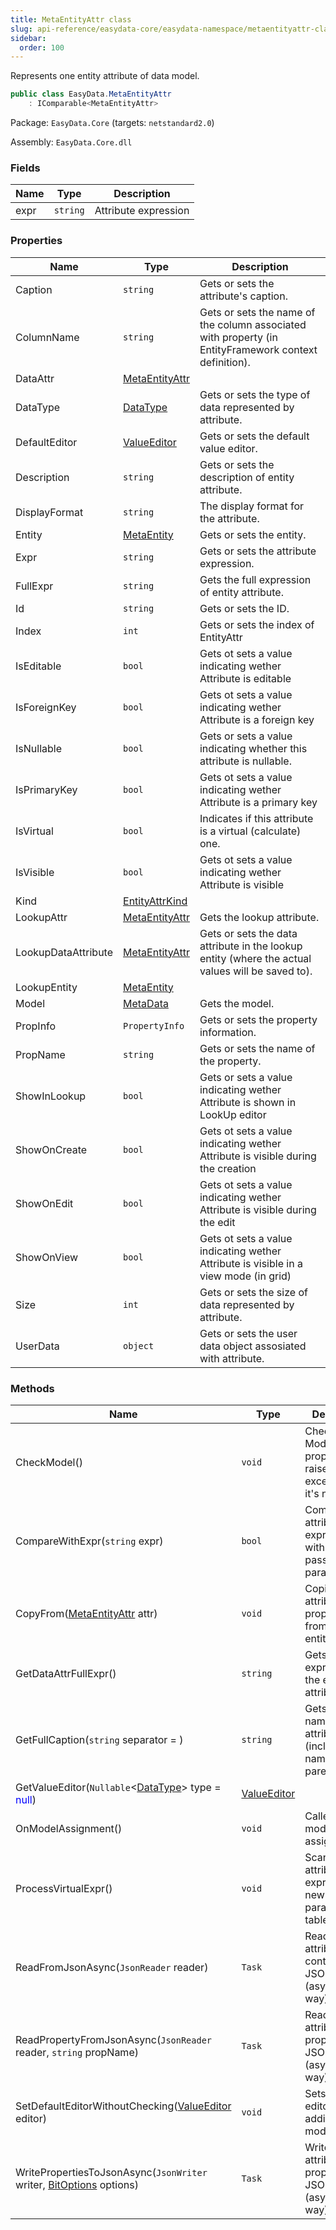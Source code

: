 ```yaml
---
title: MetaEntityAttr class
slug: api-reference/easydata-core/easydata-namespace/metaentityattr-class
sidebar:
  order: 100
---
```


Represents one entity attribute of data model.
```csharp
public class EasyData.MetaEntityAttr
    : IComparable<MetaEntityAttr>

```
Package: `EasyData.Core` (targets: `netstandard2.0`)

Assembly: `EasyData.Core.dll`

### Fields

| Name | Type | Description | 
| --- | --- | --- | 
| expr | `string` | Attribute expression | 


### Properties

| Name | Type | Description | 
| --- | --- | --- | 
| Caption | `string` | Gets or sets the attribute's caption. | 
| ColumnName | `string` | Gets or sets the name of the column associated with property (in EntityFramework context definition). | 
| DataAttr | [MetaEntityAttr](/easyquery/docs/api-reference/easydata-core/easydata-namespace/metaentityattr-class) |  | 
| DataType | [DataType](/easyquery/docs/api-reference/easydata-core/easydata-namespace/datatype-enum) | Gets or sets the type of data represented by attribute. | 
| DefaultEditor | [ValueEditor](/easyquery/docs/api-reference/easydata-core/easydata-namespace/valueeditor-class) | Gets or sets the default value editor. | 
| Description | `string` | Gets or sets the description of entity attribute. | 
| DisplayFormat | `string` | The display format for the attribute. | 
| Entity | [MetaEntity](/easyquery/docs/api-reference/easydata-core/easydata-namespace/metaentity-class) | Gets or sets the entity. | 
| Expr | `string` | Gets or sets the attribute expression. | 
| FullExpr | `string` | Gets the full expression of entity attribute. | 
| Id | `string` | Gets or sets the ID. | 
| Index | `int` | Gets or sets the index of EntityAttr | 
| IsEditable | `bool` | Gets ot sets a value indicating wether Attribute is editable | 
| IsForeignKey | `bool` | Gets ot sets a value indicating wether Attribute is a foreign key | 
| IsNullable | `bool` | Gets or sets a value indicating whether this attribute is nullable. | 
| IsPrimaryKey | `bool` | Gets ot sets a value indicating wether Attribute is a primary key | 
| IsVirtual | `bool` | Indicates if this attribute is a virtual (calculate) one. | 
| IsVisible | `bool` | Gets ot sets a value indicating wether Attribute is visible | 
| Kind | [EntityAttrKind](/easyquery/docs/api-reference/easydata-core/easydata-namespace/entityattrkind-enum) |  | 
| LookupAttr | [MetaEntityAttr](/easyquery/docs/api-reference/easydata-core/easydata-namespace/metaentityattr-class) | Gets the lookup attribute. | 
| LookupDataAttribute | [MetaEntityAttr](/easyquery/docs/api-reference/easydata-core/easydata-namespace/metaentityattr-class) | Gets or sets the data attribute in the lookup entity (where the actual values will be saved to). | 
| LookupEntity | [MetaEntity](/easyquery/docs/api-reference/easydata-core/easydata-namespace/metaentity-class) |  | 
| Model | [MetaData](/easyquery/docs/api-reference/easydata-core/easydata-namespace/metadata-class) | Gets the model. | 
| PropInfo | `PropertyInfo` | Gets or sets the property information. | 
| PropName | `string` | Gets or sets the name of the property. | 
| ShowInLookup | `bool` | Gets or sets a value indicating wether Attribute is shown in LookUp editor | 
| ShowOnCreate | `bool` | Gets ot sets a value indicating wether Attribute is visible during the creation | 
| ShowOnEdit | `bool` | Gets ot sets a value indicating wether Attribute is visible during the edit | 
| ShowOnView | `bool` | Gets ot sets a value indicating wether Attribute is visible in a view mode (in grid) | 
| Size | `int` | Gets or sets the size of data represented by attribute. | 
| UserData | `object` | Gets or sets the user data object assosiated with attribute. | 


### Methods

| Name | Type | Description | 
| --- | --- | --- | 
| CheckModel() | `void` | Checks the Model property and raises an exception if it's null. | 
| CompareWithExpr(`string` expr) | `bool` | Compares attribute's expression with the one passed in the parameter. | 
| CopyFrom([MetaEntityAttr](/easyquery/docs/api-reference/easydata-core/easydata-namespace/metaentityattr-class) attr) | `void` | Copies all attribute's properties from another entity attribute | 
| GetDataAttrFullExpr() | `string` | Gets full expression of the entity attribute. | 
| GetFullCaption(`string` separator =  ) | `string` | Gets the full name of the attribute (including the name of the parent entity). | 
| GetValueEditor(`Nullable`&lt;[DataType](/easyquery/docs/api-reference/easydata-core/easydata-namespace/datatype-enum)&gt; type = <span style='color: blue'>null</span>) | [ValueEditor](/easyquery/docs/api-reference/easydata-core/easydata-namespace/valueeditor-class) |  | 
| OnModelAssignment() | `void` | Called when model is assigned. | 
| ProcessVirtualExpr() | `void` | Scans attribute's expression for new parameters, tables, etc | 
| ReadFromJsonAsync(`JsonReader` reader) | `Task` | Reads the attribute content from JSON (asynchronous way). | 
| ReadPropertyFromJsonAsync(`JsonReader` reader, `string` propName) | `Task` | Reads one attribute's property from JSON (asynchronous way). | 
| SetDefaultEditorWithoutChecking([ValueEditor](/easyquery/docs/api-reference/easydata-core/easydata-namespace/valueeditor-class) editor) | `void` | Sets default editor without adding it to model. | 
| WritePropertiesToJsonAsync(`JsonWriter` writer, [BitOptions](/easyquery/docs/api-reference/easydata-core/easydata-namespace/bitoptions-class) options) | `Task` | Writes attribute properties to JSON (asynchronous way). |
